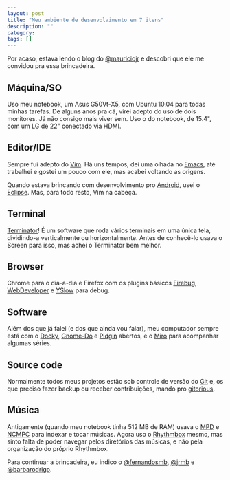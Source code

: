 ```yaml
---
layout: post
title: "Meu ambiente de desenvolvimento em 7 itens"
description: ""
category: 
tags: []
---
```


Por acaso, estava lendo o blog do [@mauriciojr](http://twitter.com/mauriciojr) e
descobri que ele me convidou pra essa brincadeira.

Máquina/SO
----------

Uso meu notebook, um Asus G50Vt-X5, com Ubuntu 10.04 para todas minhas tarefas.
De alguns anos pra cá, virei adepto do uso de dois monitores. Já não consigo
mais viver sem. Uso o do notebook, de 15.4", com um LG de 22" conectado via
HDMI.

Editor/IDE
----------

Sempre fui adepto do [Vim](http://www.vim.org/). Há uns tempos, dei uma olhada
no [Emacs](http://www.gnu.org/software/emacs), até trabalhei e gostei um pouco
com ele, mas acabei voltando as origens.

Quando estava brincando com desenvolvimento pro
[Android](http://www.android.com/), usei o [Eclipse](http://www.eclipse.org/).
Mas, para todo resto, Vim na cabeça.

Terminal
--------

[Terminator](http://software.jessies.org/terminator)! É um software que roda
vários terminais em uma única tela, dividindo-a verticalmente ou
horizontalmente. Antes de conhecê-lo usava o Screen para isso, mas achei o
Terminator bem melhor.

Browser
-------

Chrome para o dia-a-dia e Firefox com os plugins básicos
[Firebug](http://getfirebug.com/),
[WebDeveloper](http://chrispederick.com/work/web-developer/) e
[YSlow](http://developer.yahoo.com/yslow/) para debug.

Software
--------

Além dos que já falei (e dos que ainda vou falar), meu computador sempre está
com o
[Docky](http://wiki.go-docky.com/index.php?title=Welcome_to_the_Docky_wiki),
[Gnome-Do](http://do.davebsd.com/) e [Pidgin](http://www.pidgin.im/) abertos, e
o [Miro](http://www.getmiro.com/) para acompanhar algumas séries.

Source code
-----------

Normalmente todos meus projetos estão sob controle de versão do
[Git](http://git-scm.com/) e, os que preciso fazer backup ou receber
contribuições, mando pro [gitorious](http://gitorious.com/vitorbaptista/).

Música
------

Antigamente (quando meu notebook tinha 512 MB de RAM) usava o
[MPD](http://mpd.wikia.com/) e [NCMPC](http://mpd.wikia.com/wiki/Client:Ncmpc)
para indexar e tocar músicas. Agora uso o [Rhythmbox](http://www.rhythmbox.org/)
mesmo, mas sinto falta de poder navegar pelos diretórios das músicas, e não pela
organização do próprio Rhythmbox.

Para continuar a brincadeira, eu indico o
[@fernandosmb](http://twitter.com/fernandosmb), [@jrmb](http://twitter.com/jrmb)
e [@barbarodrigo](http://twitter.com/barbarodrigo).
